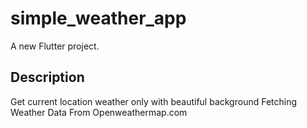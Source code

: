 # simple_weather_app

A new Flutter project.

## Description
Get current location weather only with beautiful background
Fetching Weather Data From Openweathermap.com

